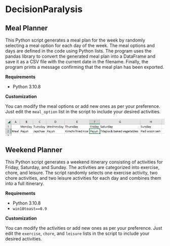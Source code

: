 # DecisionParalysis

## Meal Planner
  
This Python script generates a meal plan for the week by randomly selecting a meal option for each day of the week. The meal options and days are defined in the code using Python lists. The program uses the pandas library to convert the generated meal plan into a DataFrame and save it as a CSV file with the current date in the filename. Finally, the program prints a message confirming that the meal plan has been exported.

  
__Requirements__
  
- Python 3.10.8
  
__Customization__
  
You can modify the meal options or add new ones as per your preference. Just edit the `meal_option` list in the script to include your desired activities.  


![The output](meal_planner_table.PNG)

  
## Weekend Planner
  
This Python script generates a weekend itinerary consisting of activities for Friday, Saturday, and Sunday. The activities are categorized into exercise, chore, and leisure. The script randomly selects one exercise activity, two chore activities, and two leisure activities for each day and combines them into a full itinerary.  

  

__Requirements__ 
  
- Python 3.10.8
- `win10toast==0.9` 
  
__Customization__
  
You can modify the activities or add new ones as per your preference. Just edit the `exercise`, `chore`, and `leisure` lists in the script to include your desired activities.  
  

